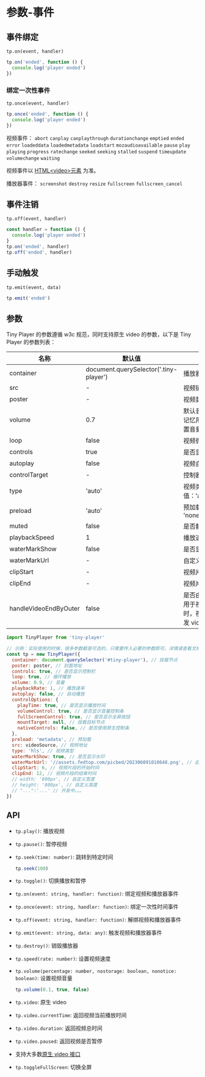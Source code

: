 # 参数-事件

## 事件绑定

`tp.on(event, handler)`

```js
tp.on('ended', function () {
  console.log('player ended')
})
```

### 绑定一次性事件

`tp.once(event, handler)`

```js
tp.once('ended', function () {
  console.log('player ended')
})
```

视频事件： `abort` `canplay` `canplaythrough` `durationchange` `emptied` `ended` `error` `loadeddata` `loadedmetadata` `loadstart` `mozaudioavailable` `pause` `play` `playing` `progress` `ratechange` `seeked` `seeking` `stalled` `suspend` `timeupdate` `volumechange` `waiting`

视频事件以 [HTML\<video\>元素](https://developer.mozilla.org/zh-CN/docs/Web/HTML/Element/video#%E4%BA%8B%E4%BB%B6) 为准。

播放器事件： `screenshot` `destroy` `resize` `fullscreen` `fullscreen_cancel`

## 事件注销

`tp.off(event, handler)`

```js
const handler = function () {
  console.log('player ended')
}
tp.on('ended', handler)
tp.off('ended', handler)
```

## 手动触发

`tp.emit(event, data)`

```js
tp.emit('ended')
```

## 参数

Tiny Player 的参数遵循 w3c 规范，同时支持原生 video 的参数，以下是 Tiny Player 的参数列表：

| 名称                  | 默认值                                 | 描述                                                                                        |
| --------------------- | -------------------------------------- | ------------------------------------------------------------------------------------------- |
| container             | document.querySelector('.tiny-player') | 播放器容器元素                                                                              |
| src                   | -                                      | 视频链接                                                                                    |
| poster                | -                                      | 视频封面                                                                                    |
| volume                | 0.7                                    | 默认音量，请注意播放器会记忆用户设置，用户手动设置音量后默认音量即失效                      |
| loop                  | false                                  | 视频循环播放                                                                                |
| controls              | true                                   | 是否显示控制栏                                                                              |
| autoplay              | false                                  | 视频自动播放                                                                                |
| controlTarget         | -                                      | 控制器的挂载目标                                                                            |
| type                  | 'auto'                                 | 视频类型 ，可选值：'auto'，'normal'，'hls'                                                  |
| preload               | 'auto'                                 | 预加载 ,可选值: 'auto' , 'none' , 'metadata'                                                |
| muted                 | false                                  | 是否静音                                                                                    |
| playbackSpeed         | 1                                      | 播放速率                                                                                    |
| waterMarkShow         | false                                  | 是否显示水印                                                                                |
| waterMarkUrl          | -                                      | 自定义水印地址                                                                              |
| clipStart             | -                                      | 视频片段的开始时间                                                                          |
| clipEnd               | -                                      | 视频片段的结束时间                                                                          |
| handleVideoEndByOuter | false                                  | 是否由外部控制视频结束 ,用于视频片段播放 ,为 true 时，视频播放结束时不会触发 video end 事件 |

<!--
| chromecast | false | 启用 Chromecast |
| contextmenu | [] | 自定义右键菜单 |
| mutex | true | 互斥，阻止多个播放器同时播放，当前播放器播放时暂停其他播放器 |
| screenshot | false | 开启截图，如果开启，视频和视频封面需要允许跨域 |
| hotkey | true | 开启热键，支持快进、快退、音量控制、播放暂停 |
| airplay | false | 在 Safari 中开启 AirPlay |
-->

```js
import TinyPlayer from 'tiny-player'

// 示例：实际使用的时候，很多参数都是可选的，只需要传入必要的参数即可，详情请查看文档
const tp = new TinyPlayer({
  container: document.querySelector('#tiny-player'), // 挂载节点
  poster: poster, // 封面地址
  controls: true, // 是否显示控制栏
  loop: true, // 循环播放
  volume: 0.9, // 音量
  playbackRate: 1, // 播放速率
  autoplay: false, // 自动播放
  controlOptions: {
    playTime: true, // 是否显示播放时间
    volumeControl: true, // 是否显示音量控制条
    fullScreenControl: true, // 是否显示全屏按钮
    mountTarget: null, // 挂载目标节点
    nativeControls: false, // 是否使用原生控制条
  },
  preload: 'metadata', // 预加载
  src: videoSource, // 视频地址
  type: 'hls', // 视频类型
  waterMarkShow: true, // 是否显示水印
  waterMarkUrl: '//assets.fedtop.com/picbed/202306091010648.png', // 自定义水印地址
  clipStart: 6, // 视频片段的开始时间
  clipEnd: 12, // 视频片段的结束时间
  // width: '800px', // 自定义宽度
  // height: '800px', // 自定义高度
  // "...":'...' // 开发中。。。
})
```

## API

- `tp.play()`: 播放视频

- `tp.pause()`: 暂停视频

- `tp.seek(time: number)`: 跳转到特定时间

  ```js
  tp.seek(100)
  ```

- `tp.toggle()`: 切换播放和暂停

- `tp.on(event: string, handler: function)`: 绑定视频和播放器事件

- `tp.once(event: string, handler: function)`: 绑定一次性时间事件

- `tp.off(event: string, handler: function)`: 解绑视频和播放器事件

- `tp.emit(event: string, data: any)`: 触发视频和播放器事件

<!-- - `tp.switchVideo(video)`: 切换到其他视频

  ```js
  tp.switchVideo({
    url: 'second.mp4',
    pic: 'second.png',
    thumbnails: 'second.jpg',
  })
  ``` -->

- `tp.destroy()`: 销毁播放器

- `tp.speed(rate: number)`: 设置视频速度

- `tp.volume(percentage: number, nostorage: boolean, nonotice: boolean)`: 设置视频音量

  ```js
  tp.volume(0.1, true, false)
  ```

- `tp.video`: 原生 video

- `tp.video.currentTime`: 返回视频当前播放时间

- `tp.video.duration`: 返回视频总时间

- `tp.video.paused`: 返回视频是否暂停

- 支持大多数[原生 video 接口](http://www.w3schools.com/tags/ref_av_dom.asp)

- `tp.toggleFullScreen`: 切换全屏
